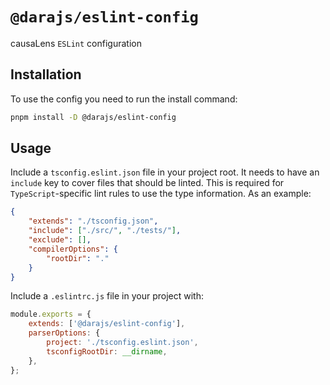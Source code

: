 # `@darajs/eslint-config`

causaLens `ESLint` configuration

## Installation

To use the config you need to run the install command:

```bash
pnpm install -D @darajs/eslint-config
```

## Usage

Include a `tsconfig.eslint.json` file in your project root. It needs to have an `include` key to cover files that should be linted. This is required for `TypeScript`-specific lint rules to use the type information. As an example:

```json
{
    "extends": "./tsconfig.json",
    "include": ["./src/", "./tests/"],
    "exclude": [],
    "compilerOptions": {
        "rootDir": "."
    }
}
```

Include a `.eslintrc.js` file in your project with:

```javascript
module.exports = {
    extends: ['@darajs/eslint-config'],
    parserOptions: {
        project: './tsconfig.eslint.json',
        tsconfigRootDir: __dirname,
    },
};
```
